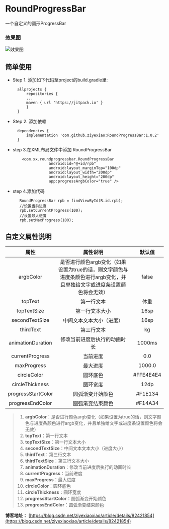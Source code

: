 # RoundProgressBar
一个自定义的圆形ProgressBar

### 效果图

![效果图](http://m.qpic.cn/psb?/V14Ej48r2rOT1E/xF3UHkspNPUm4kCY70ABO3leri2yTmKguFV0d2VvafE!/b/dFkAAAAAAAAA&bo=aAGAAmgBgAICOR0!&rf=viewer_4)

## 简单使用
* Step 1. 添加如下代码至project的build.gradle里:

	    allprojects {
	    	repositories {
			...
			maven { url 'https://jitpack.io' }
		    }
	    }
	
* Step 2. 添加依赖

	    dependencies {
	        implementation 'com.github.ziyexiao:RoundProgressBar:1.0.2'
	    }
	    
* step 3.在XML布局文件中添加 RoundProgressBar

          <com.xx.roundprogressbar.RoundProgressBar
                      android:id="@+id/rpb"
                      android:layout_marginTop="100dp"
                      android:layout_width="200dp"
                      android:layout_height="200dp"
                      app:progressArgbColor="true" />
                    
* step 4.添加代码

         RoundProgressBar rpb = findViewById(R.id.rpb);
         //设置当前进度
         rpb.setCurrentProgress(100);
         //设置最大进度
         rpb.setMaxProgress(100);
         

## 自定义属性说明

|属性|属性说明|默认值|
|:--:|:--:|:--:|
|argbColor|是否进行颜色argb变化（如果设置为true的话，则文字颜色与进度条颜色进行argb变化，并且单独给文字或进度条设置颜色将会无效）|false|
|topText|第一行文本|体重|
|topTextSize|第一行文本大小|16sp|
|secondTextSize|中间文本文本大小（进度）|16sp|
|thirdText|第三行文本|kg|
|animationDuration|修改当前进度后执行的动画时长|1000ms|
|currentProgress|当前进度|0.0|
|maxProgress|最大进度|1000.0|
|circleColor|圆环底色|#FFE4E4E4|
|circleThickness|圆环宽度|12dp|
|progressStartColor|圆弧渐变开始颜色|#F1E134|
|progressEndColor|圆弧渐变结束颜色|#F14A34|

>1. **argbColor**：是否进行颜色argb变化（如果设置为true的话，则文字颜色与进度条颜色进行argb变化，并且单独给文字或进度条设置颜色将会无效）
>2. **topText**：第一行文本
>3. **topTextSize**：第一行文本大小
>4. **secondTextSize**：中间文本文本大小（进度大小）
>5. **thirdText**：第三行文本
>6. **thirdTextSize**：第三行文本大小
>7. **animationDuration**：修改当前进度后执行的动画时长
>8. **currentProgress**：当前进度
>9. **maxProgress**：最大进度
>10. **circleColor**：圆环底色
>11. **circleThickness**：圆环宽度
>12. **progressStartColor**：圆弧渐变开始颜色
>13. **progressEndColor**：圆弧渐变结束颜色


**博客地址：** [https://blog.csdn.net/ziyexiaoxiao/article/details/82421854](https://blog.csdn.net/ziyexiaoxiao/article/details/82421854)


       
        
 
 

